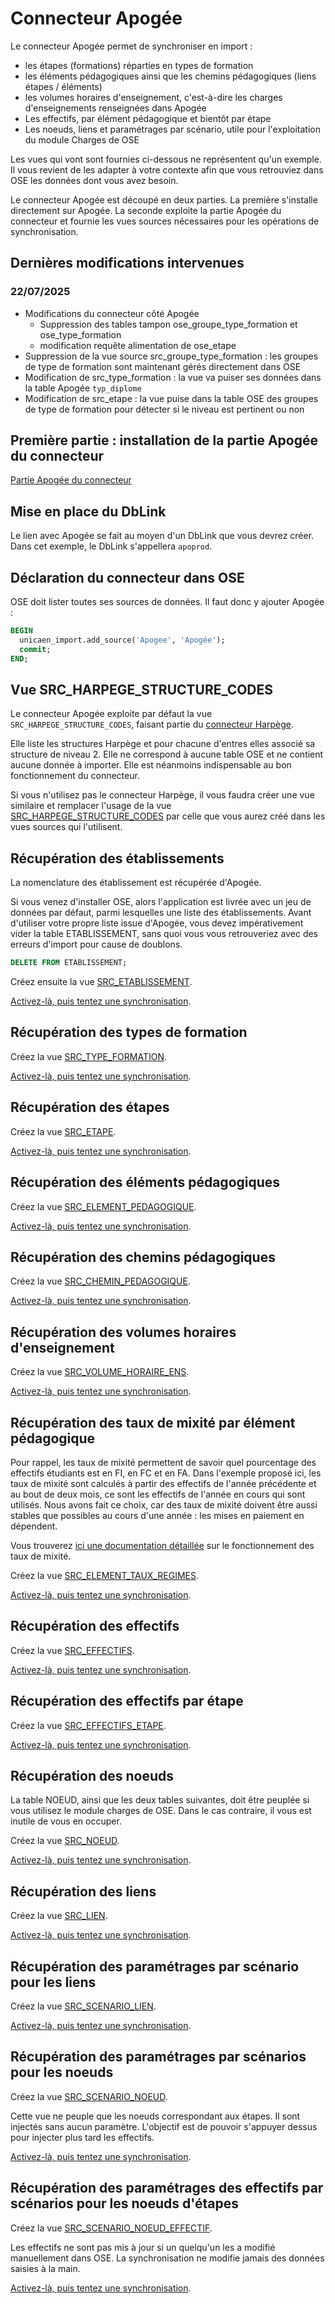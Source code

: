 # Connecteur Apogée

Le connecteur Apogée permet de synchroniser en import :
  * les étapes (formations) réparties en types de formation
  * les éléments pédagogiques ainsi que les chemins pédagogiques (liens étapes / éléments)
  * les volumes horaires d'enseignement, c'est-à-dire les charges d'enseignements renseignées dans Apogée
  * Les effectifs, par élément pédagogique et bientôt par étape
  * Les noeuds, liens et paramétrages par scénario, utile pour l'exploitation du module Charges de OSE

Les vues qui vont sont fournies ci-dessous ne représentent qu'un exemple. Il vous revient de les adapter à votre contexte afin que vous
retrouviez dans OSE les données dont vous avez besoin. 

Le connecteur Apogée est découpé en deux parties.
La première s'installe directement sur Apogée.
La seconde exploite la partie Apogée du connecteur et fournie les vues sources nécessaires pour les opérations de synchronisation. 


## Dernières modifications intervenues

### 22/07/2025

- Modifications du connecteur côté Apogée
  - Suppression des tables tampon ose_groupe_type_formation et ose_type_formation
  - modification requête alimentation de ose_etape
- Suppression de la vue source src_groupe_type_formation : les groupes de type de formation sont maintenant gérés directement dans OSE
- Modification de src_type_formation : la vue va puiser ses données dans la table Apogée `typ_diplome`
- Modification de src_etape : la vue puise dans la table OSE des groupes de type de formation pour détecter si le niveau est pertinent ou non


## Première partie : installation de la partie Apogée du connecteur
[Partie Apogée du connecteur](Apogee-OSE-lisezMoi.md)
  
## Mise en place du DbLink

Le lien avec Apogée se fait au moyen d'un DbLink que vous devrez créer.
Dans cet exemple, le DbLink s'appellera `apoprod`.

## Déclaration du connecteur dans OSE  

OSE doit lister toutes ses sources de données.
Il faut donc y ajouter Apogée : 

```sql
BEGIN
  unicaen_import.add_source('Apogee', 'Apogée');
  commit;
END;
```

## Vue SRC_HARPEGE_STRUCTURE_CODES

Le connecteur Apogée exploite par défaut la vue `SRC_HARPEGE_STRUCTURE_CODES`, faisant partie du
[connecteur Harpège](../Harpège/Connecteur.md). 

Elle liste les structures Harpège et pour chacune d'entres elles associé sa structure de niveau 2.
Elle ne correspond à aucune table OSE et ne contient aucune donnée à importer. 
Elle est néanmoins indispensable au bon fonctionnement du connecteur.

Si vous n'utilisez pas le connecteur Harpège, il vous faudra créer une vue similaire et remplacer l'usage
de la vue [SRC_HARPEGE_STRUCTURE_CODES](../Harpège/SRC_HARPEGE_STRUCTURE_CODES.sql) par celle que vous aurez créé dans les vues sources qui l'utilisent.


## Récupération des établissements

La nomenclature des établissement est récupérée d'Apogée.

Si vous venez d'installer OSE, alors l'application est livrée avec un jeu de données par défaut, parmi lesquelles une liste des établissements.
Avant d'utiliser votre propre liste issue d'Apogée, vous devez impérativement vider la table ETABLISSEMENT, sans quoi vous vous 
retrouveriez avec des erreurs d'import pour cause de doublons.

```sql
DELETE FROM ETABLISSEMENT;
```

Créez ensuite la vue [SRC_ETABLISSEMENT](SRC_ETABLISSEMENT.sql).

[Activez-là, puis tentez une synchronisation](../activer-synchroniser.md).


## Récupération des types de formation

Créez la vue [SRC_TYPE_FORMATION](SRC_TYPE_FORMATION.sql).

[Activez-là, puis tentez une synchronisation](../activer-synchroniser.md).

## Récupération des étapes

Créez la vue [SRC_ETAPE](SRC_ETAPE.sql).

[Activez-là, puis tentez une synchronisation](../activer-synchroniser.md).

## Récupération des éléments pédagogiques

Créez la vue [SRC_ELEMENT_PEDAGOGIQUE](SRC_ELEMENT_PEDAGOGIQUE.sql).

[Activez-là, puis tentez une synchronisation](../activer-synchroniser.md).

## Récupération des chemins pédagogiques

Créez la vue [SRC_CHEMIN_PEDAGOGIQUE](SRC_CHEMIN_PEDAGOGIQUE.sql).

[Activez-là, puis tentez une synchronisation](../activer-synchroniser.md).

## Récupération des volumes horaires d'enseignement

Créez la vue [SRC_VOLUME_HORAIRE_ENS](SRC_VOLUME_HORAIRE_ENS.sql).

[Activez-là, puis tentez une synchronisation](../activer-synchroniser.md).

## Récupération des taux de mixité par élément pédagogique

Pour rappel, les taux de mixité permettent de savoir quel pourcentage des effectifs étudiants est en FI, en FC et en FA.
Dans l'exemple proposé ici, les taux de mixité sont calculés à partir des effectifs 
de l'année précédente et au bout de deux mois, ce sont les effectifs de l'année en  cours qui sont utilisés.
Nous avons fait ce choix, car des taux de mixité doivent être aussi stables que possibles au cours d'une année : les mises en paiement en dépendent.

Vous trouverez [ici une documentation détaillée](../taux-repartition.md) sur le fonctionnement des taux de mixité.

Créez la vue [SRC_ELEMENT_TAUX_REGIMES](SRC_ELEMENT_TAUX_REGIMES.sql).

[Activez-là, puis tentez une synchronisation](../activer-synchroniser.md).

## Récupération des effectifs

Créez la vue [SRC_EFFECTIFS](SRC_EFFECTIFS.sql).

[Activez-là, puis tentez une synchronisation](../activer-synchroniser.md).

## Récupération des effectifs par étape

Créez la vue [SRC_EFFECTIFS_ETAPE](SRC_EFFECTIFS_ETAPE.sql).

[Activez-là, puis tentez une synchronisation](../activer-synchroniser.md).

## Récupération des noeuds

La table NOEUD, ainsi que les deux tables suivantes, doit être peuplée si vous utilisez le module
charges de OSE. Dans le cas contraire, il vous est inutile de vous en occuper.

Créez la vue [SRC_NOEUD](SRC_NOEUD.sql).

[Activez-là, puis tentez une synchronisation](../activer-synchroniser.md).

## Récupération des liens

Créez la vue [SRC_LIEN](SRC_LIEN.sql).

[Activez-là, puis tentez une synchronisation](../activer-synchroniser.md).

## Récupération des paramétrages par scénario pour les liens

Créez la vue [SRC_SCENARIO_LIEN](SRC_SCENARIO_LIEN.sql).

[Activez-là, puis tentez une synchronisation](../activer-synchroniser.md).

## Récupération des paramétrages par scénarios pour les noeuds

Créez la vue [SRC_SCENARIO_NOEUD](SRC_SCENARIO_NOEUD.sql).

Cette vue ne peuple que les noeuds correspondant aux étapes.
Il sont injectés sans aucun paramètre.
L'objectif est de pouvoir s'appuyer dessus pour injecter plus tard les effectifs.

[Activez-là, puis tentez une synchronisation](../activer-synchroniser.md).

## Récupération des paramétrages des effectifs par scénarios pour les noeuds d'étapes

Créez la vue [SRC_SCENARIO_NOEUD_EFFECTIF](SRC_SCENARIO_NOEUD_EFFECTIF.sql).

Les effectifs ne sont pas mis à jour si un quelqu'un les a modifié manuellement dans OSE.
La synchronisation ne modifie jamais des données saisies à la main.

[Activez-là, puis tentez une synchronisation](../activer-synchroniser.md).